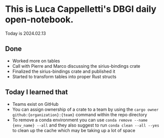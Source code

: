 

# This is Luca Cappelletti's DBGI daily open-notebook.

Today is 2024.02.13

## Done

- Worked more on tables
- Call with Pierre and Marco discussing the sirius-bindings crate
- Finalized the sirius-bindings crate and published it
- Started to transform tables into proper Rust structs

## Today I learned that

- Teams exist on GitHub
- You can assign ownership of a crate to a team by using the `cargo owner github:{organization}:{team}` command within the repo directory
- To remove a conda environment you can use `conda remove --name {env_name} --all` and they also suggest to run `conda clean --all --yes` to clean up the cache which may be taking up a lot of space
